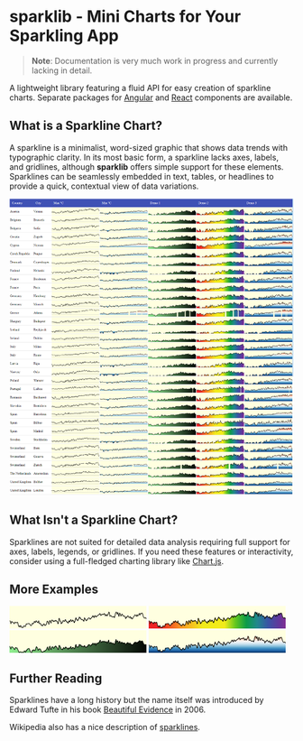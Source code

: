 # sparklib - Mini Charts for Your Sparkling App

> **Note**: Documentation is very much work in progress and currently lacking in detail.

A lightweight library featuring a fluid API for easy creation of sparkline charts. Separate packages for [Angular](https://www.npmjs.com/package/ngx-sparklib) and [React](https://www.npmjs.com/package/react-sparklib) components are available.

## What is a Sparkline Chart?

A sparkline is a minimalist, word-sized graphic that shows data trends with typographic clarity. In its most basic form, a sparkline lacks axes, labels, and gridlines, although **sparklib** offers simple support for these elements. Sparklines can be seamlessly embedded in text, tables, or headlines to provide a quick, contextual view of data variations.

![Basic line chart](docs/images/sparklib-weather-table.png)

## What Isn't a Sparkline Chart?

Sparklines are not suited for detailed data analysis requiring full support for axes, labels, legends, or gridlines. If you need these features or interactivity, consider using a full-fledged charting library like [Chart.js](https://www.chartjs.org/).

## More Examples

![Basic line chart](docs/images/sl-ac-g-weather-0.png)
![Basic line chart](docs/images/sl-ac-g-weather-1.png)
![Basic line chart](docs/images/sl-ac-g-weather-2.png)
![Basic line chart](docs/images/sl-ac-g-weather-3.png)

## Further Reading

Sparklines have a long history but the name itself was introduced by Edward Tufte in his book [Beautiful Evidence](https://www.edwardtufte.com/bboard/q-and-a-fetch-msg?msg_id=0001OR) in 2006.

Wikipedia also has a nice description of [sparklines](https://en.wikipedia.org/wiki/Sparkline).
